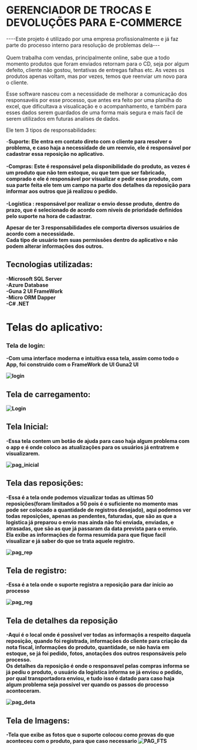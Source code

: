 # GERENCIADOR DE TROCAS E DEVOLUÇÕES PARA E-COMMERCE
 ----Este projeto é utilizado por uma empresa profissionalmente e já faz parte do processo interno para resolução de problemas dela---<br/>
 <br/>
Quem trabalha com vendas, principalmente online, sabe que a todo momento produtos que foram enviados retornam para o CD, seja por algum defeito, cliente não gostou, tentativas de entregas falhas etc.
As vezes os produtos apenas voltam, mas por vezes, temos que reenviar um novo para o cliente.

Esse software nasceu com a necessidade de melhorar a comunicação dos responsavéis por esse processo, que antes era feito por uma planilha do excel, que dificultava a visualicação e o acompanhamento,
e também para esses dados serem guardados de uma forma mais segura e mais facil de serem utilizados em futuras analises de dados.

Ele tem 3 tipos de responsabilidades:

  -<b>Suporte: Ele entra em contato direto com o cliente para resolver o problema, e caso haja a necessidade de um reenvio, ele é responsável por cadastrar essa reposição no aplicativo.<br/>
  <br/>
  -Compras: Este é responsável pela disponibilidade do produto, as vezes é um produto que não tem estoque, ou que tem que ser fabricado, comprado e ele é responsável por visualizar
  e pedir esse produto, com sua parte feita ele tem um campo na parte dos detalhes da reposição para informar aos outros que já realizou o pedido.<br/>
  <br/>
  -Logística : responsável por realizar o envio desse produto, dentro do prazo, que é selecionado de acordo com niveís de prioridade definidos pelo suporte na hora de cadastrar.<br/><b/>

Apesar de ter 3 responsabilidades ele comporta diversos usuários de acordo com a necessidade.<br/>
Cada tipo de usuário tem suas permissões dentro do aplicativo e não podem alterar informações dos outros.

## Tecnologias utilizadas:<br/>
 -Microsoft SQL Server<br/>
 -Azure Database<br/>
 -Guna 2 UI FrameWork<br/>
 -Micro ORM Dapper<br/>
 -C# .NET<br/>



# Telas do aplicativo:

### Tela de login:

-Com uma interface moderna e intuitiva essa tela, assim como todo o App, foi construido com o FrameWork de UI Guna2 UI

![login](https://github.com/user-attachments/assets/d1000a6b-b603-4d12-a709-d3cfae8034de)

## Tela de carregamento:
 
![Login](https://github.com/user-attachments/assets/f296bec1-b4f9-489d-b3bc-be1cb7aad3e9)

## Tela Inicial:

-Essa tela contem um botão de ajuda para caso haja algum problema com o app e é onde coloco as atualizações para os usuários já entratrem e visualizarem.

![pag_inicial](https://github.com/user-attachments/assets/42583865-ba21-4502-8d96-164bf062c45e)

## Tela das reposições:

-Essa é a tela onde podemos vizualizar todas as ultimas 50 reposições(foram limitados a 50 pois é o suficiente no momento mas pode ser colocado a quantidade de registros desejado),
aqui podemos ver todas reposições, apenas as pendentes, faturadas, que são as que a logistica já preparou o envio mas ainda não foi enviada, enviadas, e atrasadas, que são as que já passaram da data prevista para o envio.<br/>
Ela exibe as informações de forma resumida para que fique facil visualizar e já saber do que se trata aquele registro.

![pag_rep](https://github.com/user-attachments/assets/36ec3128-df9e-46e8-8a1a-d7f684ef7c53)


## Tela de registro:

-Essa é a tela onde o suporte registra a reposição para dar início ao processo

![pag_reg](https://github.com/user-attachments/assets/aa7493d0-3e27-4b01-86df-04a8b5039e78)

## Tela de detalhes da reposição

-Aqui é o local onde é possivel ver todas as informaçõs a respeito daquela reposição, quando foi registrada, informações do cliente para criação da nota fiscal, informações do produto, quantidade, se não havia em estoque, se já foi pedido,
fotos, anotações dos outros responsáveis pelo processo.
<br/>
Os detalhes da reposição é onde o responsavel pelas compras informa se já pediu o produto, o usuário da logística informa se já enviou o pedido, por qual transportadora enviou, e tudo isso é datado para caso haja algum problema seja possível ver
quando os passos do processo aconteceram.

![pag_deta](https://github.com/user-attachments/assets/5bbc7378-7752-4949-a4ae-6d633ee25c18)

## Tela de Imagens:

-Tela que exibe as fotos que o suporte colocou como provas do que aconteceu com o produto, para que caso necessario
![PAG_FTS](https://github.com/user-attachments/assets/4a6a8a50-9846-42c6-ba1e-b5d58f4da6bb)
